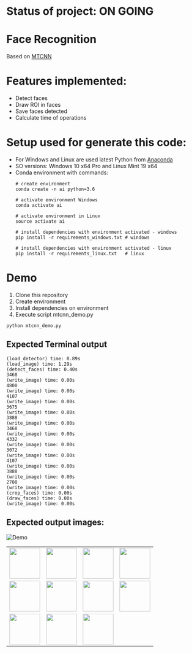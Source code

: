 # Status of project: ON GOING

# Face Recognition
Based on [MTCNN](https://github.com/ipazc/mtcnn)

# Features implemented:
* Detect faces
* Draw ROI in faces
* Save faces detected
* Calculate time of operations

# Setup used for generate this code:
* For Windows and Linux are used latest Python from [Anaconda](https://www.anaconda.com/download/#linux)
* SO versions: Windows 10 x64 Pro and Linux Mint 19 x64
* Conda environment with commands:
  ```
  # create environment
  conda create -n ai python=3.6
  
  # activate environment Windows
  conda activate ai
  
  # activate environment in Linux
  source activate ai
  
  # install dependencies with environment activated - windows
  pip install -r requirements_windows.txt # windows
  
  # install dependencies with environment activated - linux
  pip install -r requirements_linux.txt   # linux
  ```
# Demo
1. Clone this repository
2. Create environment
3. Install dependencies on environment
4. Execute script mtcnn_demo.py
```
python mtcnn_demo.py
```

## Expected Terminal output
```
(load_detector) time: 0.89s                                                                                                                                                                                                                    
(load_image) time: 1.29s                                                                                                                                                                                                                       
(detect_faces) time: 0.40s                                                                                                                                                                                                                     
3468                                                                                                                                                                                                                                           
(write_image) time: 0.00s                                                                                                                                                                                                                      
4800                                                                                                                                                                                                                                           
(write_image) time: 0.00s                                                                                                                                                                                                                      
4107                                                                                                                                                                                                                                           
(write_image) time: 0.00s                                                                                                                                                                                                                      
3675                                                                                                                                                                                                                                           
(write_image) time: 0.00s                                                                                                                                                                                                                      
3888                                                                                                                                                                                                                                           
(write_image) time: 0.00s                                                                                                                                                                                                                      
3468                                                                                                                                                                                                                                           
(write_image) time: 0.00s                                                                                                                                                                                                                      
4332                                                                                                                                                                                                                                           
(write_image) time: 0.00s                                                                                                                                                                                                                      
3072                                                                                                                                                                                                                                           
(write_image) time: 0.00s                                                                                                                                                                                                                      
4107                                                                                                                                                                                                                                           
(write_image) time: 0.00s                                                                                                                                                                                                                      
3888                                                                                                                                                                                                                                           
(write_image) time: 0.00s                                                                                                                                                                                                                      
2700                                                                                                                                                                                                                                           
(write_image) time: 0.00s                                                                                                                                                                                                                      
(crop_faces) time: 0.00s                                                                                                                                                                                                                       
(draw_faces) time: 0.00s                                                                                                                                                                                                                       
(write_image) time: 0.00s
```
## Expected output images:
![Demo](https://github.com/RodrigoCMoraes/face_recognition/blob/master/demo_faces.jpg)

| | | | |
|:-------------------------:|:-------------------------:|:-------------------------:|:-------------------------:|
|<img width="80" src="https://github.com/RodrigoCMoraes/face_recognition/blob/master/docs/face_0.jpg">  |  <img width="80" src="https://github.com/RodrigoCMoraes/face_recognition/blob/master/docs/face_3.jpg">|<img width="80" src="https://github.com/RodrigoCMoraes/face_recognition/blob/master/docs/face_6.jpg">|<img width="80" src="https://github.com/RodrigoCMoraes/face_recognition/blob/master/docs/face_9.jpg">|
|<img width="80" src="https://github.com/RodrigoCMoraes/face_recognition/blob/master/docs/face_1.jpg">  |  <img width="80" src="https://github.com/RodrigoCMoraes/face_recognition/blob/master/docs/face_4.jpg">|<img width="80" src="https://github.com/RodrigoCMoraes/face_recognition/blob/master/docs/face_7.jpg">|<img width="80" src="https://github.com/RodrigoCMoraes/face_recognition/blob/master/docs/face_10.jpg">|
|<img width="80" src="https://github.com/RodrigoCMoraes/face_recognition/blob/master/docs/face_2.jpg">  |  <img width="80" src="https://github.com/RodrigoCMoraes/face_recognition/blob/master/docs/face_5.jpg">|<img width="80" src="https://github.com/RodrigoCMoraes/face_recognition/blob/master/docs/face_8.jpg">||
